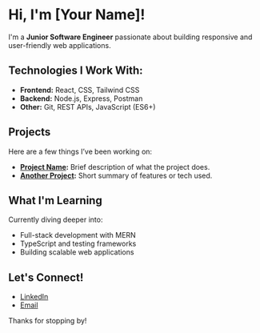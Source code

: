 # Hi, I'm [Your Name]!

I'm a **Junior Software Engineer** passionate about building responsive and user-friendly web applications.

## Technologies I Work With:
- **Frontend:** React, CSS, Tailwind CSS
- **Backend:** Node.js, Express, Postman
- **Other:** Git, REST APIs, JavaScript (ES6+)

## Projects
Here are a few things I’ve been working on:
- **[Project Name](https://github.com/your-username/project-repo):** Brief description of what the project does.
- **[Another Project](https://github.com/your-username/another-project):** Short summary of features or tech used.

## What I'm Learning
Currently diving deeper into:
- Full-stack development with MERN
- TypeScript and testing frameworks
- Building scalable web applications

## Let's Connect!
- [LinkedIn](https://www.linkedin.com/me?trk=p_mwlite_feed-secondary_nav)
- [Email](andersonconne12@gmail.com)

Thanks for stopping by!
